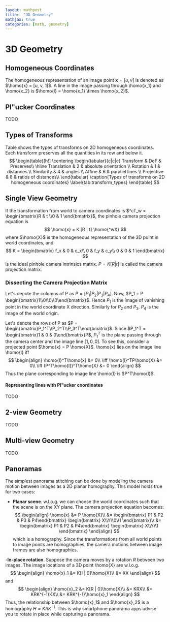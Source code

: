 ```yaml
---
layout: mathpost
title:  "3D Geometry"
mathjax: true
categories: [math, geometry]
---
```

# 3D Geometry

## Homogeneous Coordinates
The homogeneous representation of an image point $\mathbf{x} = [u, v]$ is denoted as $\homo{x} = [u, v, 1]$. A line in the image passing through \homo{x_1} and \homo{x_2}
is $\homo{l} = \homo{x_1} \times \homo{x_2}$.

## Pl\"ucker Coordinates
TODO

## Types of Transforms

Table shows the types of transforms on 2D homogeneous coordinates. Each transform preserves all the quantities in its row and below it.
$$
\begin{table}[h!]
\centering
\begin{tabular}{c|c|c}
Transform & DoF & Preserves\\
\hline
Translation & 2 & absolute orientation \\
Rotation & 1 & distances \\
Similarity & 4 & angles \\
Affine & 6 & parallel lines \\
Projective & 8 & ratios of distances\\
\end{tabular}
\caption{Types of transforms on 2D homogeneous coordinates}
\label{tab:transform_types}
\end{table}
$$

## Single View Geometry

If the transformation from world to camera coordinates is $^cT_w = \begin{bmatrix}R & t \\0 & 1 \end{bmatrix}$, the pinhole camera projection equation is
$$
\homo{x} = K [R | t] \homo{^wX}
$$
where $\homo{X}$ is the homogeneous representation of the 3D point in world coordinates, and
$$
K = \begin{bmatrix}
f_x & 0   & c_x\\
0   & f_y & c_y\\
0   & 0   & 1
\end{bmatrix}
$$
is the ideal pinhole camera intrinsics matrix. $P = K[R | t]$ is called the camera projection matrix.

### Dissecting the Camera Projection Matrix
Let's denote the columns of P as $P = [P_1 | P_2 | P_3 | P_4]$. Now, $P_1 = P \begin{bmatrix}1\\0\\0\\0\end{bmatrix}$. Hence $P_1$ is the image of vanishing point in the world
coordinate X direction. Similarly for $P_2$ and $P_3$. $P_4$ is the image of the world origin.

Let's denote the rows of P as $P = \begin{bmatrix}P_1^T\\P_2^T\\P_3^T\end{bmatrix}$. Since $P_1^T = \begin{bmatrix}1 & 0 & 0\end{bmatrix}P$, $P_1^T$ is the plane passing 
through the camera center and the image line $[1, 0, 0]$. To see this, consider a projected point $\homo{x} = P \homo{X}$. \homo{x} lies on the image line \homo{l} iff
$$
\begin{align}
\homo{l}^T\homo{x} &= 0\\
\iff \homo{l}^TP\homo{X} &= 0\\
\iff (P^T\homo{l})^T\homo{X} &= 0
\end{align}
$$
Thus the plane corresponding to image line \homo{l} is $P^T\homo{l}$.

#### Representing lines with Pl\"ucker coordinates
TODO

## 2-view Geometry
TODO

## Multi-view Geometry
TODO

## Panoramas
The simplest panorama stitching can be done by modeling the camera motion between images as a 2D planar homography. This model holds true for two cases:
- **Planar scene**. w.l.o.g. we can choose the world coordinates such that the scene is on the XY plane. The camera projection equation becomes:
$$
\begin{align}
\homo{x}
&= P \homo{X}\\
&= \begin{bmatrix} P1 & P2 & P3 & P4\end{bmatrix} \begin{bmatrix} X\\Y\\0\\1 \end{bmatrix}\\
&= \begin{bmatrix} P1 & P2 & P4\end{bmatrix} \begin{bmatrix} X\\Y\\1 \end{bmatrix}
\end{align}
$$
which is a homography. Since the transformations from all world points to image points are homographies, the camera motions between image frames are also homographies.

-**In-place rotation**. Suppose the camera moves by a rotation $R$ between two images. The image locations of a 3D point \homo{X} are w.l.o.g.
$$
\begin{align}
\homo{x}_1
&= K[I | 0]\homo{X}\\
&= KX
\end{align}
$$
and
$$
\begin{align}
\homo{x}_2
&= K[R | 0]\homo{X}\\
&= KRX\\
&= KRK^{-1}KX\\
&= KRK^{-1}\homo{x}_1
\end{align}
$$
Thus, the relationship between $\homo{x}_1$ and $\homo{x}_2$ is a homography $H=KRK^{-1}$.
This is why smartphone panorama apps advise you to rotate in place while capturing a panorama.

